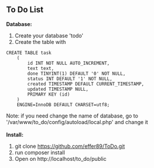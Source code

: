 ## To Do List

**Database:**
1. Create your database 'todo'<br />
2. Create the table with<br />

```
CREATE TABLE task
    (
        id INT NOT NULL AUTO_INCREMENT,
        text text,
        done TINYINT(1) DEFAULT '0' NOT NULL,
        status INT DEFAULT '1' NOT NULL,
        created TIMESTAMP DEFAULT CURRENT_TIMESTAMP,
        updated TIMESTAMP NULL,
        PRIMARY KEY (id)
    )
    ENGINE=InnoDB DEFAULT CHARSET=utf8;
```

Note: if you need change the name of database, go to '/var/www/to_do/config/autoload/local.php' and change it<br />
<br />
**Install:**<br />
1. git clone https://github.com/effer89/ToDo.git<br />
2. run composer install<br />
3. Open on http://localhost/to_do/public<br />
